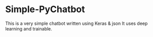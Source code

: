 # Simple-PyChatbot
This is a very simple chatbot written using Keras & json
It uses deep learning and trainable.
